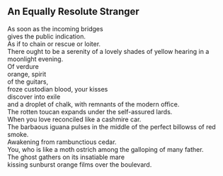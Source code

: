 An Equally Resolute Stranger
----------------------------
As soon as the incoming bridges  
gives the public indication.  
As if to chain or rescue or loiter.  
There ought to be a serenity of a lovely shades of yellow hearing in a moonlight evening.  
Of verdure  
orange, spirit  
of the guitars,  
froze custodian blood, your kisses  
discover into exile  
and a droplet of chalk, with remnants of the modern office.  
The rotten toucan expands under the self-assured lards.  
When you love reconciled like a cashmire car.  
The barbaous iguana pulses in the middle of the perfect billowss of red smoke.  
Awakening from rambunctious cedar.  
You, who is like a moth ostrich among the galloping of many father.  
The ghost gathers on its insatiable mare  
kissing sunburst orange films over the boulevard.  
